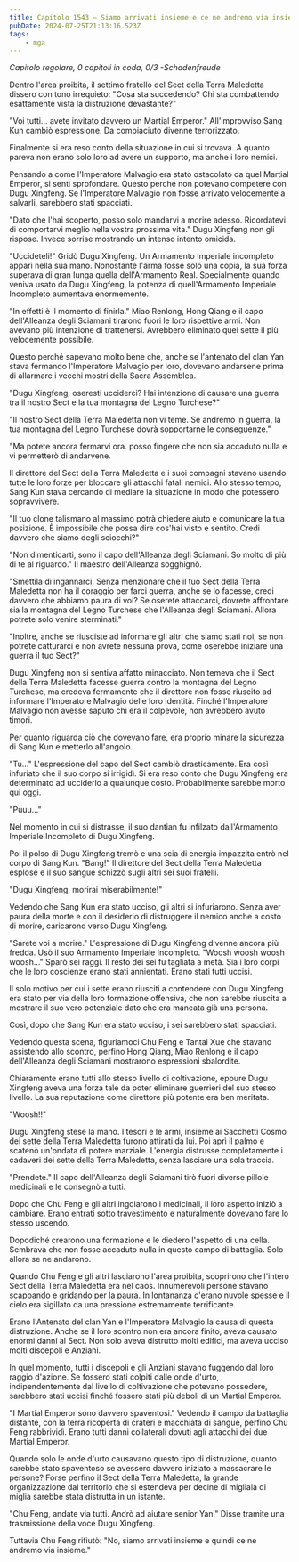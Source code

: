 ```yaml
---
title: Capitolo 1543 – Siamo arrivati insieme e ce ne andremo via insieme
pubDate: 2024-07-25T21:13:16.523Z
tags:
    - mga
---
```



<em>Capitolo regolare,
0 capitoli in coda, 0/3
-Schadenfreude</em>


Dentro l'area proibita, il settimo fratello del Sect della Terra Maledetta dissero con tono irrequieto: "Cosa sta succedendo? Chi sta combattendo esattamente vista la distruzione devastante?" 


"Voi tutti... avete invitato davvero un Martial Emperor." All'improvviso Sang Kun cambiò espressione. Da compiaciuto divenne terrorizzato.


Finalmente si era reso conto della situazione in cui si trovava. A quanto pareva non erano solo loro ad avere un supporto, ma anche i loro nemici.


Pensando a come l'Imperatore Malvagio era stato ostacolato da quel Martial Emperor, si sentì sprofondare. Questo perché non potevano competere con Dugu Xingfeng. Se l'Imperatore Malvagio non fosse arrivato velocemente a salvarli, sarebbero stati spacciati.


"Dato che l'hai scoperto, posso solo mandarvi a morire adesso. Ricordatevi di comportarvi meglio nella vostra prossima vita." Dugu Xingfeng non gli rispose. Invece sorrise mostrando un intenso intento omicida.


"Uccideteli!" Gridò Dugu Xingfeng. Un Armamento Imperiale incompleto apparì nella sua mano. Nonostante l'arma fosse solo una copia, la sua forza superava di gran lunga quella dell'Armamento Real. Specialmente quando veniva usato da Dugu Xingfeng, la potenza di quell'Armamento Imperiale Incompleto aumentava enormemente.


"In effetti è il momento di finirla." Miao Renlong, Hong Qiang e il capo dell'Alleanza degli Sciamani tirarono fuori le loro rispettive armi. Non avevano più intenzione di trattenersi. Avrebbero eliminato quei sette il più velocemente possibile.


Questo perché sapevano molto bene che, anche se l'antenato del clan Yan stava fermando l'Imperatore Malvagio per loro, dovevano andarsene prima di allarmare i vecchi mostri della Sacra Assemblea.


"Dugu Xingfeng, oseresti ucciderci? Hai intenzione di causare una guerra tra il nostro Sect e la tua montagna del Legno Turchese?"


"Il nostro Sect della Terra Maledetta non vi teme. Se andremo in guerra, la tua montagna del Legno Turchese dovrà sopportarne le conseguenze."


"Ma potete ancora fermarvi ora. posso fingere che non sia accaduto nulla e vi permetterò di andarvene.


Il direttore del Sect della Terra Maledetta e i suoi compagni stavano usando tutte le loro forze per bloccare gli attacchi fatali nemici. Allo stesso tempo, Sang Kun stava cercando di mediare la situazione in modo che potessero sopravvivere.


"Il tuo clone talismano al massimo potrà chiedere aiuto e comunicare la tua posizione. È impossibile che possa dire cos'hai visto e sentito. Credi davvero che siamo degli sciocchi?"


"Non dimenticarti, sono il capo dell'Alleanza degli Sciamani. So molto di più di te al riguardo." Il maestro dell'Alleanza sogghignò.


"Smettila di ingannarci. Senza menzionare che il tuo Sect della Terra Maledetta non ha il coraggio per farci guerra, anche se lo facesse, credi davvero che abbiamo paura di voi? Se oserete attaccarci, dovrete affrontare sia la montagna del Legno Turchese che l'Alleanza degli Sciamani. Allora potrete solo venire sterminati."


"Inoltre, anche se riusciste ad informare gli altri che siamo stati noi, se non potrete catturarci e non avrete nessuna prova, come oserebbe iniziare una guerra il tuo Sect?"


Dugu Xingfeng non si sentiva affatto minacciato. Non temeva che il Sect della Terra Maledetta facesse guerra contro la montagna del Legno Turchese, ma credeva fermamente che il direttore non fosse riuscito ad informare l'Imperatore Malvagio delle loro identità. Finché l'Imperatore Malvagio non avesse saputo chi era il colpevole, non avrebbero avuto timori.


Per quanto riguarda ciò che dovevano fare, era proprio minare la sicurezza di Sang Kun e metterlo all'angolo.


"Tu..." L'espressione del capo del Sect cambiò drasticamente. Era così infuriato che il suo corpo si irrigidì. Si era reso conto che Dugu Xingfeng era determinato ad ucciderlo a qualunque costo. Probabilmente sarebbe morto qui oggi.


"Puuu..."


Nel momento in cui si distrasse, il suo dantian fu infilzato dall'Armamento Imperiale Incompleto di Dugu Xingfeng.


Poi il polso di Dugu Xingfeng tremò e una scia di energia impazzita entrò nel corpo di Sang Kun. "Bang!" Il direttore del Sect della Terra Maledetta esplose e il suo sangue schizzò sugli altri sei suoi fratelli.


"Dugu Xingfeng, morirai miserabilmente!"


Vedendo che Sang Kun era stato ucciso, gli altri si infuriarono. Senza aver paura della morte e con il desiderio di distruggere il nemico anche a costo di morire, caricarono verso Dugu Xingfeng.


"Sarete voi a morire." L'espressione di Dugu Xingfeng divenne ancora più fredda. Usò il suo Armamento Imperiale Incompleto. "Woosh woosh woosh woosh..." Sparò sei raggi. Il resto dei sei fu tagliata a metà. Sia i loro corpi che le loro coscienze erano stati annientati. Erano stati tutti uccisi.


Il solo motivo per cui i sette erano riusciti a contendere con Dugu Xingfeng era stato per via della loro formazione offensiva, che non sarebbe riuscita a mostrare il suo vero potenziale dato che era mancata già una persona.


Così, dopo che Sang Kun era stato ucciso, i sei sarebbero stati spacciati.


Vedendo questa scena, figuriamoci Chu Feng e Tantai Xue che stavano assistendo allo scontro, perfino Hong Qiang, Miao Renlong e il capo dell'Alleanza degli Sciamani mostrarono espressioni sbalordite.


Chiaramente erano tutti allo stesso livello di coltivazione, eppure Dugu Xingfeng aveva una forza tale da poter eliminare guerrieri del suo stesso livello. La sua reputazione come direttore più potente era ben meritata.


"Woosh!!"


Dugu Xingfeng stese la mano. I tesori e le armi, insieme ai Sacchetti Cosmo dei sette della Terra Maledetta furono attirati da lui. Poi aprì il palmo e scatenò un'ondata di potere marziale. L'energia distrusse completamente i cadaveri dei sette della Terra Maledetta, senza lasciare una sola traccia.


"Prendete." Il capo dell'Alleanza degli Sciamani tirò fuori diverse pillole medicinali e le consegnò a tutti.


Dopo che Chu Feng e gli altri ingoiarono i medicinali, il loro aspetto iniziò a cambiare. Erano entrati sotto travestimento e naturalmente dovevano fare lo stesso uscendo.


Dopodiché crearono una formazione e le diedero l'aspetto di una cella. Sembrava che non fosse accaduto nulla in questo campo di battaglia. Solo allora se ne andarono.


Quando Chu Feng e gli altri lasciarono l'area proibita, scoprirono che l'intero Sect della Terra Maledetta era nel caos. Innumerevoli persone stavano scappando e gridando per la paura. In lontananza c'erano nuvole spesse e il cielo era sigillato da una pressione estremamente terrificante.


Erano l'Antenato del clan Yan e l'Imperatore Malvagio la causa di questa distruzione. Anche se il loro scontro non era ancora finito, aveva causato enormi danni al Sect. Non solo aveva distrutto molti edifici, ma aveva ucciso molti discepoli e Anziani.


In quel momento, tutti i discepoli e gli Anziani stavano fuggendo dal loro raggio d'azione. Se fossero stati colpiti dalle onde d'urto, indipendentemente dal livello di coltivazione che potevano possedere, sarebbero stati uccisi finché fossero stati più deboli di un Martial Emperor.


"I Martial Emperor sono davvero spaventosi." Vedendo il campo da battaglia distante, con la terra ricoperta di crateri e macchiata di sangue, perfino Chu Feng rabbrividì. Erano tutti danni collaterali dovuti agli attacchi dei due Martial Emperor.


Quando solo le onde d'urto causavano questo tipo di distruzione, quanto sarebbe stato spaventoso se avessero davvero iniziato a massacrare le persone? Forse perfino il Sect della Terra Maledetta, la grande organizzazione dal territorio che si estendeva per decine di migliaia di miglia sarebbe stata distrutta in un istante.


"Chu Feng, andate via tutti. Andrò ad aiutare senior Yan." Disse tramite una trasmissione della voce Dugu Xingfeng.


Tuttavia Chu Feng rifiutò: "No, siamo arrivati insieme e quindi ce ne andremo via insieme."
                                


                                



